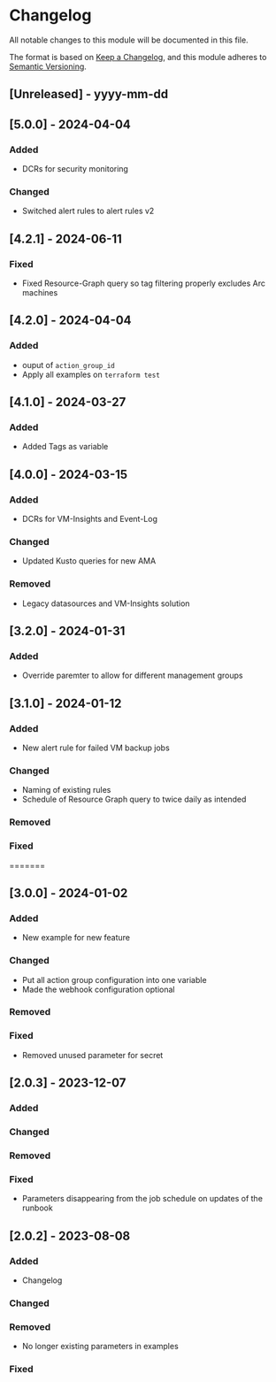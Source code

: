 # Changelog
All notable changes to this module will be documented in this file.
 
The format is based on [Keep a Changelog](https://keepachangelog.com/en/1.1.0/),
and this module adheres to [Semantic Versioning](https://semver.org/spec/v2.0.0.html).

## [Unreleased] - yyyy-mm-dd

## [5.0.0] - 2024-04-04

### Added
- DCRs for security monitoring

### Changed
- Switched alert rules to alert rules v2

## [4.2.1] - 2024-06-11

### Fixed
- Fixed Resource-Graph query so tag filtering properly excludes Arc machines

## [4.2.0] - 2024-04-04

### Added

- ouput of `action_group_id`
- Apply all examples on `terraform test`

## [4.1.0] - 2024-03-27

### Added
- Added Tags as variable

## [4.0.0] - 2024-03-15

### Added 
 - DCRs for VM-Insights and Event-Log

### Changed
 - Updated Kusto queries for new AMA 
   
### Removed
 - Legacy datasources and VM-Insights solution

## [3.2.0] - 2024-01-31

### Added
 - Override paremter to allow for different management groups

## [3.1.0] - 2024-01-12
 
### Added
 - New alert rule for failed VM backup jobs
 
### Changed
 - Naming of existing rules
 - Schedule of Resource Graph query to twice daily as intended
   
### Removed

### Fixed
=======
## [3.0.0] - 2024-01-02

### Added
 - New example for new feature
 
### Changed
 - Put all action group configuration into one variable
 - Made the webhook configuration optional

### Removed

### Fixed
 - Removed unused parameter for secret

## [2.0.3] - 2023-12-07

### Added
 
### Changed
 
### Removed

### Fixed
 - Parameters disappearing from the job schedule on updates of the runbook
 
## [2.0.2] - 2023-08-08
 
### Added
 - Changelog
 
### Changed
 
### Removed
 - No longer existing parameters in examples

### Fixed
